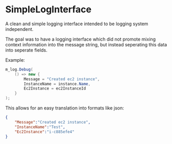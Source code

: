 # SimpleLogInterface

A clean and simple logging interface intended to be logging system independent.

The goal was to have a logging interface which did not promote mixing context information
into the message string, but instead seperating this data into seperate fields.

Example:

```cs
m_log.Debug(
	() => new {
		Message = "Created ec2 instance",
		InstanceName = instance.Name,
		Ec2Instance = ec2InstanceId
	}
);
```

This allows for an easy translation into formats like json:

```json
{
	"Message":"Created ec2 instance",
	"InstanceName":"Test",
	"Ec2Instance":"i-c885efe4"
}
```
